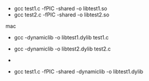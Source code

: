- gcc test1.c -fPIC -shared  -o libtest1.so
- gcc test2.c -fPIC -shared  -o libtest2.so
 

mac

- gcc -dynamiclib -o libtest1.dylib test1.c
- gcc -dynamiclib -o libtest2.dylib test2.c



-

- gcc test1.c -fPIC -shared  -dynamiclib -o libtest1.dylib